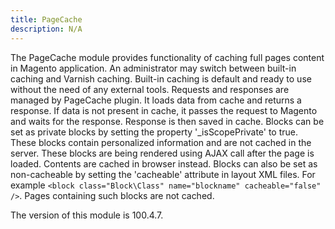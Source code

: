 ```yaml
---
title: PageCache
description: N/A
---
```


The PageCache module provides functionality of caching full pages content in Magento application. An administrator may switch between built-in caching and Varnish caching. Built-in caching is default and ready to use without the need of any external tools.
Requests and responses are managed by PageCache plugin. It loads data from cache and returns a response. If data is not present in cache, it passes the request to Magento and waits for the response. Response is then saved in cache.
Blocks can be set as private blocks by setting the property '_isScopePrivate' to true. These blocks contain personalized information and are not cached in the server. These blocks are being rendered using AJAX call after the page is loaded. Contents are cached in browser instead.
Blocks can also be set as non-cacheable by setting the 'cacheable' attribute in layout XML files. For example `<block class="Block\Class" name="blockname" cacheable="false" />`. Pages containing such blocks are not cached.

<InlineAlert slots="text" />
The version of this module is 100.4.7.
